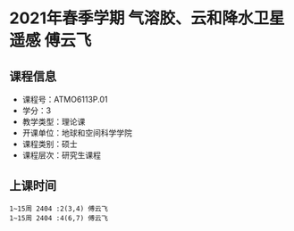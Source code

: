 # 2021年春季学期 气溶胶、云和降水卫星遥感 傅云飞






## 课程信息

- 课程号：ATMO6113P.01
- 学分：3
- 教学类型：理论课
- 开课单位：地球和空间科学学院
- 课程类别：硕士
- 课程层次：研究生课程

## 上课时间

```
1~15周 2404 :2(3,4) 傅云飞
1~15周 2404 :4(6,7) 傅云飞
```

